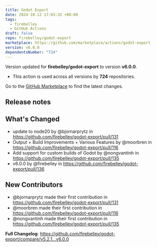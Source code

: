 ```yaml
---
title: Godot Export
date: 2024-10-12 17:03:32 +00:00
tags:
  - firebelley
  - GitHub Actions
draft: false
repo: firebelley/godot-export
marketplace: https://github.com/marketplace/actions/godot-export
version: v6.0.0
dependentsNumber: "724"
---
```



Version updated for **firebelley/godot-export** to version **v6.0.0**.
- This action is used across all versions by **724** repositories.

Go to the [GitHub Marketplace](https://github.com/marketplace/actions/godot-export) to find the latest changes.

## Release notes

## What's Changed
* update to node20 by @bjornarprytz in https://github.com/firebelley/godot-export/pull/131
* Output + Build Improvements + Various Features by @moorbren in https://github.com/firebelley/godot-export/pull/116
* Add support for custom builds of Godot by @nongvantinh in https://github.com/firebelley/godot-export/pull/135
* v6.0.0 by @firebelley in https://github.com/firebelley/godot-export/pull/136

## New Contributors
* @bjornarprytz made their first contribution in https://github.com/firebelley/godot-export/pull/131
* @moorbren made their first contribution in https://github.com/firebelley/godot-export/pull/116
* @nongvantinh made their first contribution in https://github.com/firebelley/godot-export/pull/135

**Full Changelog**: https://github.com/firebelley/godot-export/compare/v5.2.1...v6.0.0
